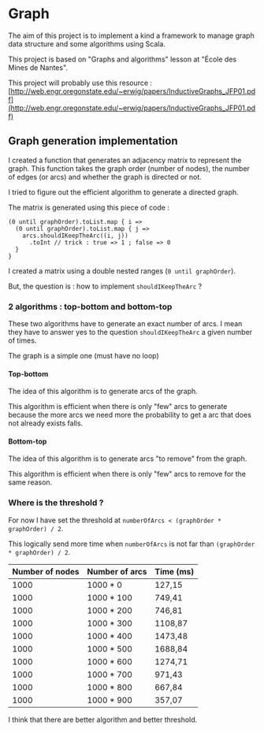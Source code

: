 # Graph

The aim of this project is to implement a kind a framework to manage graph data structure and some algorithms using Scala.

This project is based on "Graphs and algorithms" lesson at "École des Mines de Nantes".

This project will probably use this resource : [http://web.engr.oregonstate.edu/~erwig/papers/InductiveGraphs_JFP01.pdf](http://web.engr.oregonstate.edu/~erwig/papers/InductiveGraphs_JFP01.pdf)



## Graph generation implementation
I created a function that generates an adjacency matrix to represent the graph. This function takes the graph order (number of nodes), the number of edges (or arcs) and whether the graph is directed or not.

I tried to figure out the efficient algorithm to generate a directed graph.

The matrix is generated using this piece of code :
```
(0 until graphOrder).toList.map { i =>
  (0 until graphOrder).toList.map { j =>
    arcs.shouldIKeepTheArc((i, j))
      .toInt // trick : true => 1 ; false => 0
  }
}
```
I created a matrix using a double nested ranges (`0 until graphOrder`).

But, the question is : how to implement `shouldIKeepTheArc` ?

### 2 algorithms : top-bottom and bottom-top
These two algorithms have to generate an exact number of arcs. I mean they have to answer yes to the question `shouldIKeepTheArc` a given number of times.

The graph is a simple one (must have no loop)

#### Top-bottom
The idea of this algorithm is to generate arcs of the graph.

This algorithm is efficient when there is only "few" arcs to generate because the more arcs we need more the probability to get a arc that does not already exists falls.

#### Bottom-top
The idea of this algorithm is to generate arcs "to remove" from the graph.

This algorithm is efficient when there is only "few" arcs to remove for the same reason.


### Where is the threshold ?
For now I have set the threshold at `numberOfArcs < (graphOrder * graphOrder) / 2`.

This logically send more time when `numberOfArcs` is not far than `(graphOrder * graphOrder) / 2`.


| Number of nodes | Number of arcs | Time (ms) |
|-----------------|----------------|-----------|
| 1000            | 1000 * 0       | 127,15    |
| 1000            | 1000 * 100     | 749,41    |
| 1000            | 1000 * 200     | 746,81    |
| 1000            | 1000 * 300     | 1108,87   |
| 1000            | 1000 * 400     | 1473,48   |
| 1000            | 1000 * 500     | 1688,84   |
| 1000            | 1000 * 600     | 1274,71   |
| 1000            | 1000 * 700     | 971,43    |
| 1000            | 1000 * 800     | 667,84    |
| 1000            | 1000 * 900     | 357,07    |

I think that there are better algorithm and better threshold.